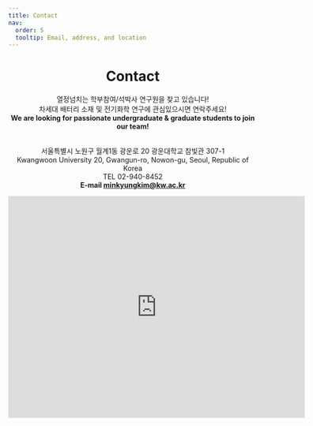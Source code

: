 ```yaml
---
title: Contact
nav:
  order: 5
  tooltip: Email, address, and location
---
```


<div style="text-align:center;">

<h1><b>Contact</b></h1>

열정넘치는 학부참여/석박사 연구원을 찾고 있습니다!<br>
차세대 배터리 소재 및 전기화학 연구에 관심있으시면 연락주세요!<br>
<b>We are looking for passionate undergraduate & graduate students to join our team!</b><br><br>

서울특별시 노원구 월계1동 광운로 20 광운대학교 참빛관 307-1<br>
Kwangwoon University 20, Gwangun-ro, Nowon-gu, Seoul, Republic of Korea<br>
TEL 02-940-8452<br>
<b>E-mail minkyungkim@kw.ac.kr</b><br>

</div>

<iframe src="https://www.google.com/maps/embed?pb=!1m18!1m12!1m3!1d3160.275761289432!2d127.05832947640764!3d37.619200721105734!2m3!1f0!2f0!3f0!3m2!1i1024!2i768!4f13.1!3m3!1m2!1s0x357cbb9552b79ad7%3A0xa353b2a95c2f83f2!2z7ISc7Jq47Yq567OE7IucIOyblOqzhDHrj5kg6rSR7Jq064yA7ZWZ6rWQIOywuOu5m-q0gA!5e0!3m2!1sko!2skr!4v1745850694829!5m2!1sko!2skr" width="600" height="450" style="border:0;" allowfullscreen="" loading="lazy" referrerpolicy="no-referrer-when-downgrade"></iframe>

